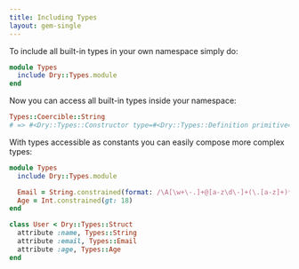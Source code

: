 ```yaml
---
title: Including Types
layout: gem-single
---
```


To include all built-in types in your own namespace simply do:

``` ruby
module Types
  include Dry::Types.module
end
```

Now you can access all built-in types inside your namespace:

``` ruby
Types::Coercible::String
# => #<Dry::Types::Constructor type=#<Dry::Types::Definition primitive=String options={}>>
```

With types accessible as constants you can easily compose more complex types:

``` ruby
module Types
  include Dry::Types.module

  Email = String.constrained(format: /\A[\w+\-.]+@[a-z\d\-]+(\.[a-z]+)*\.[a-z]+\z/i)
  Age = Int.constrained(gt: 18)
end

class User < Dry::Types::Struct
  attribute :name, Types::String
  attribute :email, Types::Email
  attribute :age, Types::Age
end
```
